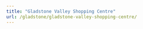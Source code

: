 ```yaml
---
title: "Gladstone Valley Shopping Centre"
url: /gladstone/gladstone-valley-shopping-centre/
---
```

